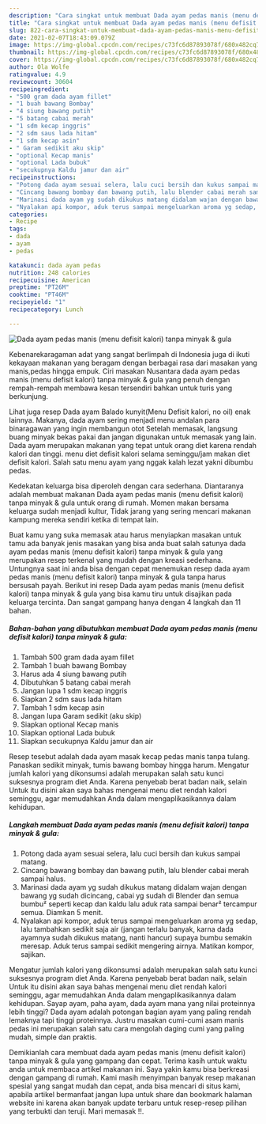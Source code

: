 ```yaml
---
description: "Cara singkat untuk membuat Dada ayam pedas manis (menu defisit kalori) tanpa minyak &amp;amp; gula terupdate"
title: "Cara singkat untuk membuat Dada ayam pedas manis (menu defisit kalori) tanpa minyak &amp;amp; gula terupdate"
slug: 822-cara-singkat-untuk-membuat-dada-ayam-pedas-manis-menu-defisit-kalori-tanpa-minyak-and-amp-gula-terupdate
date: 2021-02-07T18:43:09.079Z
image: https://img-global.cpcdn.com/recipes/c73fc6d87893078f/680x482cq70/dada-ayam-pedas-manis-menu-defisit-kalori-tanpa-minyak-gula-foto-resep-utama.jpg
thumbnail: https://img-global.cpcdn.com/recipes/c73fc6d87893078f/680x482cq70/dada-ayam-pedas-manis-menu-defisit-kalori-tanpa-minyak-gula-foto-resep-utama.jpg
cover: https://img-global.cpcdn.com/recipes/c73fc6d87893078f/680x482cq70/dada-ayam-pedas-manis-menu-defisit-kalori-tanpa-minyak-gula-foto-resep-utama.jpg
author: Ola Wolfe
ratingvalue: 4.9
reviewcount: 30604
recipeingredient:
- "500 gram dada ayam fillet"
- "1 buah bawang Bombay"
- "4 siung bawang putih"
- "5 batang cabai merah"
- "1 sdm kecap inggris"
- "2 sdm saus lada hitam"
- "1 sdm kecap asin"
- " Garam sedikit aku skip"
- "optional Kecap manis"
- "optional Lada bubuk"
- "secukupnya Kaldu jamur dan air"
recipeinstructions:
- "Potong dada ayam sesuai selera, lalu cuci bersih dan kukus sampai matang."
- "Cincang bawang bombay dan bawang putih, lalu blender cabai merah sampai halus."
- "Marinasi dada ayam yg sudah dikukus matang didalam wajan dengan bawang yg sudah dicincang, cabai yg sudah di Blender dan semua bumbu² seperti kecap dan kaldu lalu aduk rata sampai benar² tercampur semua. Diamkan 5 menit."
- "Nyalakan api kompor, aduk terus sampai mengeluarkan aroma yg sedap, lalu tambahkan sedikit saja air (jangan terlalu banyak, karna dada ayamnya sudah dikukus matang, nanti hancur) supaya bumbu semakin meresap. Aduk terus sampai sedikit mengering airnya. Matikan kompor, sajikan."
categories:
- Recipe
tags:
- dada
- ayam
- pedas

katakunci: dada ayam pedas 
nutrition: 248 calories
recipecuisine: American
preptime: "PT26M"
cooktime: "PT46M"
recipeyield: "1"
recipecategory: Lunch

---
```



![Dada ayam pedas manis (menu defisit kalori) tanpa minyak &amp; gula](https://img-global.cpcdn.com/recipes/c73fc6d87893078f/680x482cq70/dada-ayam-pedas-manis-menu-defisit-kalori-tanpa-minyak-gula-foto-resep-utama.jpg)

Kebenarekaragaman adat yang sangat berlimpah di Indonesia juga di ikuti kekayaan makanan yang beragam dengan berbagai rasa dari masakan yang manis,pedas hingga empuk. Ciri masakan Nusantara dada ayam pedas manis (menu defisit kalori) tanpa minyak &amp; gula yang penuh dengan rempah-rempah membawa kesan tersendiri bahkan untuk turis yang berkunjung.


Lihat juga resep Dada ayam Balado kunyit(Menu Defisit kalori, no oil) enak lainnya. Makanya, dada ayam sering menjadi menu andalan para binaragawan yang ingin membangun otot Setelah memasak, langsung buang minyak bekas pakai dan jangan digunakan untuk memasak yang lain. Dada ayam merupakan makanan yang tepat untuk orang diet karena rendah kalori dan tinggi. menu diet defisit kalori selama seminggu/jam makan diet defisit kalori. Salah satu menu ayam yang nggak kalah lezat yakni dibumbu pedas.

Kedekatan keluarga bisa diperoleh dengan cara sederhana. Diantaranya adalah membuat makanan Dada ayam pedas manis (menu defisit kalori) tanpa minyak &amp; gula untuk orang di rumah. Momen makan bersama keluarga sudah menjadi kultur, Tidak jarang yang sering mencari makanan kampung mereka sendiri ketika di tempat lain.

Buat kamu yang suka memasak atau harus menyiapkan masakan untuk tamu ada banyak jenis masakan yang bisa anda buat salah satunya dada ayam pedas manis (menu defisit kalori) tanpa minyak &amp; gula yang merupakan resep terkenal yang mudah dengan kreasi sederhana. Untungnya saat ini anda bisa dengan cepat menemukan resep dada ayam pedas manis (menu defisit kalori) tanpa minyak &amp; gula tanpa harus bersusah payah.
Berikut ini resep Dada ayam pedas manis (menu defisit kalori) tanpa minyak &amp; gula yang bisa kamu tiru untuk disajikan pada keluarga tercinta. Dan sangat gampang hanya dengan 4 langkah dan 11 bahan.


<!--inarticleads1-->

##### Bahan-bahan yang dibutuhkan membuat Dada ayam pedas manis (menu defisit kalori) tanpa minyak &amp; gula:

1. Tambah 500 gram dada ayam fillet
1. Tambah 1 buah bawang Bombay
1. Harus ada 4 siung bawang putih
1. Dibutuhkan 5 batang cabai merah
1. Jangan lupa 1 sdm kecap inggris
1. Siapkan 2 sdm saus lada hitam
1. Tambah 1 sdm kecap asin
1. Jangan lupa  Garam sedikit (aku skip)
1. Siapkan optional Kecap manis
1. Siapkan optional Lada bubuk
1. Siapkan secukupnya Kaldu jamur dan air


Resep tesebut adalah dada ayam masak kecap pedas manis tanpa tulang. Panaskan sedikit minyak, tumis bawang bombay hingga harum. Mengatur jumlah kalori yang dikonsumsi adalah merupakan salah satu kunci suksesnya program diet Anda. Karena penyebab berat badan naik, selain Untuk itu disini akan saya bahas mengenai menu diet rendah kalori seminggu, agar memudahkan Anda dalam mengaplikasikannya dalam kehidupan. 

<!--inarticleads2-->

##### Langkah membuat  Dada ayam pedas manis (menu defisit kalori) tanpa minyak &amp; gula:

1. Potong dada ayam sesuai selera, lalu cuci bersih dan kukus sampai matang.
1. Cincang bawang bombay dan bawang putih, lalu blender cabai merah sampai halus.
1. Marinasi dada ayam yg sudah dikukus matang didalam wajan dengan bawang yg sudah dicincang, cabai yg sudah di Blender dan semua bumbu² seperti kecap dan kaldu lalu aduk rata sampai benar² tercampur semua. Diamkan 5 menit.
1. Nyalakan api kompor, aduk terus sampai mengeluarkan aroma yg sedap, lalu tambahkan sedikit saja air (jangan terlalu banyak, karna dada ayamnya sudah dikukus matang, nanti hancur) supaya bumbu semakin meresap. Aduk terus sampai sedikit mengering airnya. Matikan kompor, sajikan.


Mengatur jumlah kalori yang dikonsumsi adalah merupakan salah satu kunci suksesnya program diet Anda. Karena penyebab berat badan naik, selain Untuk itu disini akan saya bahas mengenai menu diet rendah kalori seminggu, agar memudahkan Anda dalam mengaplikasikannya dalam kehidupan. Sayap ayam, paha ayam, dada ayam mana yang nilai proteinnya lebih tinggi? Dada ayam adalah potongan bagian ayam yang paling rendah lemaknya tapi tinggi proteinnya. Justru masakan cumi-cumi asam manis pedas ini merupakan salah satu cara mengolah daging cumi yang paling mudah, simple dan praktis. 

Demikianlah cara membuat dada ayam pedas manis (menu defisit kalori) tanpa minyak &amp; gula yang gampang dan cepat. Terima kasih untuk waktu anda untuk membaca artikel makanan ini. Saya yakin kamu bisa berkreasi dengan gampang di rumah. Kami masih menyimpan banyak resep makanan spesial yang sangat mudah dan cepat, anda bisa mencari di situs kami, apabila artikel bermanfaat jangan lupa untuk share dan bookmark halaman website ini karena akan banyak update terbaru untuk resep-resep pilihan yang terbukti dan teruji. Mari memasak !!. 
